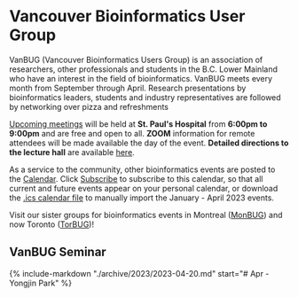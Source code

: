 # **Vancouver Bioinformatics User Group**

VanBUG (Vancouver Bioinformatics Users Group) is an association of researchers, other professionals and students in the B.C. Lower Mainland who have an interest in the field of bioinformatics. VanBUG meets every month from September through April. Research presentations by bioinformatics leaders, students and industry representatives are followed by networking over pizza and refreshments

[Upcoming meetings](./schedule) will be held at **St. Paul's Hospital** from **6:00pm to 9:00pm** and are free and open to all. **ZOOM** information for remote attendees will be made available the day of the event. **Detailed directions to the lecture hall** are available [here](https://drive.google.com/file/d/1HPypJGL_04fYOw9WS1-pZ9dsrYWtIjU7/view?usp=sharing).

As a service to the community, other bioinformatics events are posted to the [Calendar](https://calendar.google.com/calendar/embed?src=vanbioinfo%40gmail.com&ctz=America%2FVancouver). Click [Subscribe](https://calendar.google.com/calendar/u/1?cid=dmFuYmlvaW5mb0BnbWFpbC5jb20) to subscribe to this calendar, so that all current and future events appear on your personal calendar, or download the [.ics calendar file](https://drive.google.com/file/d/1oTGLAUsSEVpLf9OSMSn69mShRycXWriB/view?usp=sharing) to manually import the January - April 2023 events.

Visit our sister groups for bioinformatics events in Montreal ([MonBUG](https://www.monbug.ca/)) and now Toronto ([TorBUG](https://torbug.org/))!

## VanBUG Seminar

{%
   include-markdown "./archive/2023/2023-04-20.md"
   start="# Apr - Yongjin Park"
%}
